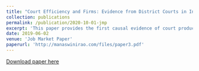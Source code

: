 ```yaml
---
title: "Court Efficiency and Firms: Evidence from District Courts in India"
collection: publications
permalink: /publication/2020-10-01-jmp
excerpt: 'This paper provides the first causal evidence of court productivity on firm production using novel data comprising of 6 million case records across 195 court districts in India over 9 years along two margins. First, I show that court productivity, measured as the rate of case resolution as a percentage of annual caseload, has an ``institutional'' effect on the overall business environment by reducing transaction cost frictions. Second, courts also have direct effects on firms engaged in litigation through the length of the litigation process itself, or what I term as the ``opportunity'' cost effect. For demonstrating the first set of effects as causal, I exploit plausible exogenous variation in judge occupancy, arising out of a system of rotating transfers of judges and increasing vacancy, to instrument for endogenous court productivity. To demonstrate the direct effects, I make use of deterministic rules that define the jurisdiction of a case, showing that they are orthogonal to the firms' outcomes prior to case filing. Finally, I provide suggestive evidence showing that court productivity enhances the effectiveness of legal reforms. In other words, the effects of any welfare enhancing policy or legislative reforms are limited by low court productivity. Therefore, policy solutions centered around legislative changes to promote economic development should also focus on improving court productivity.'
date: 2019-06-02
venue: 'Job Market Paper'
paperurl: 'http://manaswinirao.com/files/paper3.pdf'
---
```


[Download paper here](http://manaswinirao.com/files/jmp.pdf)

